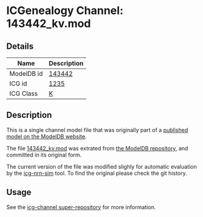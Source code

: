 # ICGenealogy Channel: 143442\_kv.mod

## Details

Name | Description
---- | -----------
ModelDB id | [143442](http://senselab.med.yale.edu/ModelDB/ShowModel.cshtml?model=143442)
ICG id | [1235](http://icg.neurotheory.ox.ac.uk/channels/1/1235)
ICG Class | [K](http://icg.neurotheory.ox.ac.uk/channels/1)

## Description

This is a single channel model file that was originally part of a [published model on the ModelDB website](http://senselab.med.yale.edu/mModelDB/ShowModel.cshtml?model=143442).


The file [143442\_kv.mod](143442_kv.mod) was extrated from [the ModelDB repository](http://senselab.med.yale.edu/ModelDB/ShowModel.cshtml?model=143442), and committed in its original form.

The current version of the file was modified slighly for automatic evaluation by the [icg-nrn-sim](https://github.com/icgenealogy/icg-nrn-sim) tool. To find the original please check the git history.


## Usage

See the [icg-channel super-repository](https://github.com/icgenealogy/icg-channels) for more information.